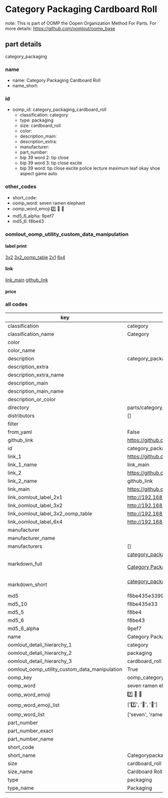 # Category Packaging Cardboard Roll  

note: This is part of OOMP the Oopen Organization Method For Parts. For more details: https://github.com/oomlout/oomp_base

##  part details



category_packaging

### name
* name: Category Packaging Cardboard Roll
* name_short: 
### id
* oomp_id: category_packaging_cardboard_roll
  * classification: category
  * type: packaging
  * size: cardboard_roll
  * color: 
  * description_main: 
  * description_extra: 
  * manufacturer: 
  * part_number: 
  * bip 39 word 2: tip close
  * bip 39 word 3: tip close excite
  * bip 39 word: tip close excite police lecture maximum leaf okay shoe aspect game auto

### other_codes
* short_code: 
* oomp_word: seven ramen elephant
* oomp_word_emoji :seven: :ramen: :elephant:
* md5_6_alpha: 9pef7
* md5_6: f8be43






### oomlout_oomp_utility_custom_data_manipulation
#### label print
[3x2](http://192.168.1.245:1112/?label=oomp%209pef7)
[3x2_oomp_table](http://192.168.1.107:1112/?label=oomp%209pef7)
[2x1](http://192.168.1.242:1112/?label=oomp%209pef7)
[6x4](http://192.168.1.55:1112/?label=oomp%209pef7)    

#### link

[link_main](https://github.com/oomlout/oomlout_oomp_current_version_messy/tree/main/parts/category_packaging_cardboard_roll) [github_link](https://github.com/oomlout/oomlout_oomp_part_src/tree/main/parts/category_packaging_cardboard_roll)                             

#### price







### all codes 
| key | value |  
| --- | --- |  
| classification | category |  
| classification_name | Category |  
| color |  |  
| color_name |  |  
| description | category_packaging |  
| description_extra |  |  
| description_extra_name |  |  
| description_main |  |  
| description_main_name |  |  
| description_or_color |   |  
| directory | parts/category_packaging_cardboard_roll |  
| distributors | [] |  
| filter |  |  
| from_yaml | False |  
| github_link | https://github.com/oomlout/oomlout_oomp_part_src/tree/main/parts/category_packaging_cardboard_roll |  
| id | category_packaging_cardboard_roll |  
| link_1 | https://github.com/oomlout/oomlout_oomp_current_version_messy/tree/main/parts/category_packaging_cardboard_roll |  
| link_1_name | link_main |  
| link_2 | https://github.com/oomlout/oomlout_oomp_part_src/tree/main/parts/category_packaging_cardboard_roll |  
| link_2_name | github_link |  
| link_main | https://github.com/oomlout/oomlout_oomp_current_version_messy/tree/main/parts/category_packaging_cardboard_roll |  
| link_oomlout_label_2x1 | http://192.168.1.242:1112/?label=oomp%209pef7 |  
| link_oomlout_label_3x2 | http://192.168.1.245:1112/?label=oomp%209pef7 |  
| link_oomlout_label_3x2_oomp_table | http://192.168.1.107:1112/?label=oomp%209pef7 |  
| link_oomlout_label_6x4 | http://192.168.1.55:1112/?label=oomp%209pef7 |  
| manufacturer |  |  
| manufacturer_name |  |  
| manufacturers | [] |  
| markdown_full | [category_packaging_cardboard_roll](https://github.com/oomlout/oomlout_oomp_current_version_messy/tree/main/parts/category_packaging_cardboard_roll)<br>[](https://github.com/oomlout/oomlout_oomp_current_version_messy/tree/main/parts/category_packaging_cardboard_roll)<br>[Category Packaging Cardboard Roll](https://github.com/oomlout/oomlout_oomp_current_version_messy/tree/main/parts/category_packaging_cardboard_roll)<br><br> |  
| markdown_short | [category_packaging_cardboard_roll](https://github.com/oomlout/oomlout_oomp_current_version_messy/tree/main/parts/category_packaging_cardboard_roll)<br><br> |  
| md5 | f8be435e3399efd625bf8a7a9d8aef14 |  
| md5_10 | f8be435e33 |  
| md5_5 | f8be4 |  
| md5_6 | f8be43 |  
| md5_6_alpha | 9pef7 |  
| name | Category Packaging Cardboard Roll |  
| oomlout_detail_hierarchy_1 | category |  
| oomlout_detail_hierarchy_2 | packaging |  
| oomlout_detail_hierarchy_3 | cardboard_roll |  
| oomlout_oomp_utility_custom_data_manipulation | True |  
| oomp_key | oomp_category_packaging_cardboard_roll |  
| oomp_word | seven ramen elephant |  
| oomp_word_emoji | :seven: :ramen: :elephant: |  
| oomp_word_emoji_list | [':seven:', ':ramen:', ':elephant:'] |  
| oomp_word_list | ['seven', 'ramen', 'elephant'] |  
| part_number |  |  
| part_number_exact |  |  
| part_number_name |  |  
| short_code |  |  
| short_name | Categorypackaging |  
| size | cardboard_roll |  
| size_name | Cardboard Roll |  
| type | packaging |  
| type_name | Packaging |  
